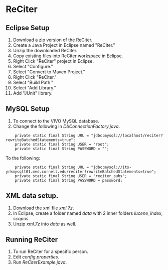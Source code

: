 # ReCiter

## Eclipse Setup
1. Download a zip version of the ReCiter.
2. Create a Java Project in Eclipse named "ReCiter."
3. Unzip the downloaded ReCiter.
4. Copy existing files into ReCiter workspace in Eclipse.
5. Right Click "ReCiter" project in Eclipse.
6. Select "Configure."
7. Select "Convert to Maven Project."
8. Right Click "ReCiter."
9. Select "Build Path."
10. Select "Add Library."
11. Add "JUnit" library.

## MySQL Setup
1. To connect to the VIVO MySQL database.
2. Change the following in *DbConnectionFactory.java*.
```
	private static final String URL = "jdbc:mysql://localhost/reciter?rewriteBatchedStatements=true";
	private static final String USER = "root";
	private static final String PASSWORD = "";
```
To the following:
```
	private static final String URL = "jdbc:mysql://its-yrkmysqlt01.med.cornell.edu/reciter?rewriteBatchedStatements=true";
	private static final String USER = "reciter_pubs";
	private static final String PASSWORD = password;
```

## XML data setup.
1. Download the xml file *xml.7z*.
2. In Eclipse, create a folder named *data* with 2 inner folders *lucene_index*, *scopus*.
3. Unzip *xml.7z* into *data* as well.

## Running ReCiter
1. To run ReCiter for a specific person.
2. Edit *config.properties*.
3. Run *ReCiterExample.java*.






